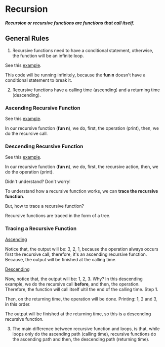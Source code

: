 # Recursion

**_Recursion or recursive functions are functions that call itself._**

## General Rules

1. Recursive functions need to have a conditional statement, otherwise, the function will be an infinite loop.

See this [example](./Basic%20Examples/infinityLoop.c).

This code will be running infinitely, because the **fun n** doesn't have a conditional statement to break it.

2. Recursive functions have a calling time (ascending) and a returning time (descending).

### Ascending Recursive Function

See this [example](./Basic%20Examples/example1.c).

In our recursive function (**fun n**), we do, first, the operation (print), then, we do the recursive call.

### Descending Recursive Function

See this [example](./Basic%20Examples/example2.c).

In our recursive function (**fun n**), we do, first, the recursive action, then, we do the operation (print).

Didn't understand? Don't worry!

To understand how a recursive function works, we can **trace the recursive function**.

But, how to trace a recursive function?

Recursive functions are traced in the form of a tree.

### Tracing a Recursive Function

[Ascending](./images/Ascending.png)

Notice that, the output will be: 3, 2, 1, because the operation always occurs first the recursive call, therefore, it's an ascending recursive function.
Because, the output will be finished at the calling time.

[Descending](./images/Descending.png)

Now, notice that, the output will be: 1, 2, 3. Why? In this descending example, we do the recursive call **before**, and then, the operation.
Therefore, the function will call itself ultil the end of the calling time. Step 1.

Then, on the returning time, the operation will be done. Printing: 1, 2 and 3, in this order.

The output will be finished at the returning time, so this is a descending recursive function.

3. The main difference between recursive function and loops, is that, while loops only do the ascending path (calling time), recursive functions do the ascending path and then, the descending path (returning time).
